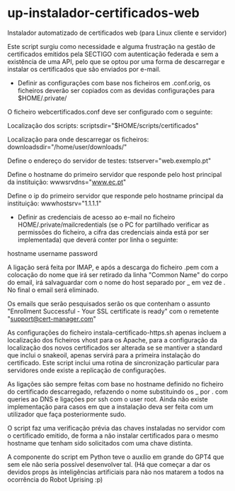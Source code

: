 # up-instalador-certificados-web
Instalador automatizado de certificados web (para Linux cliente e servidor)

Este script surgiu como necessidade e alguma frustração na gestão de certificados emitidos pela SECTIGO com autenticação federada e sem a existência de uma API, pelo que se optou por uma forma de descarregar e instalar os certificados que são enviados por e-mail.

- Definir as configurações com base nos ficheiros em .conf.orig, os ficheiros deverão ser copiados com as devidas configurações para $HOME/.private/

O ficheiro webcertificados.conf deve ser configurado com o seguinte:

Localização dos scripts: scriptsdir="$HOME/scripts/certificados"

Localização para onde descarregar os ficheiros: downloadsdir="/home/user/downloads/"

Define o endereço do servidor de testes: tstserver="web.exemplo.pt"

Define o hostname do primeiro servidor que responde pelo host principal da instituição: wwwsrvdns="www.ec.pt"

Define o ip do primeiro servidor que responde pelo hostname principal da instituição: wwwhostsrv="1.1.1.1"

- Definir as credenciais de acesso ao e-mail no ficheiro HOME/.private/mailcredentials (se o PC for partilhado verificar as permissões do ficheiro, a cifra das credenciais ainda está por ser implementada) que deverá conter por linha o seguinte:

hostname
username
password

A ligação será feita por IMAP, e após a descarga do ficheiro .pem com a colocação do nome que irá ser retirado da linha "Common Name" do corpo do email, irá salvaguardar com o nome do host separado por _ em vez de .
No final o email será eliminado.

Os emails que serão pesquisados serão os que contenham o assunto "Enrollment Successful - Your SSL certificate is ready" com o remetente "support@cert-manager.com"

As configurações do ficheiro instala-certificado-https.sh apenas incluem a localização dos ficheiros vhost para os Apache, para a configuração da localização dos novos certificados ser alterada se se mantiver a standard que inclui o snakeoil, apenas servirá para a primeira instalação do certificado.
Este script inclui uma rotina de sincronização particular para servidores onde existe a replicação de configurações.

As ligações são sempre feitas com base no hostname definido no ficheiro do certificado descarregado, refazendo o nome substituindo os _ por . com queries ao DNS e ligações por ssh com o user root. Ainda não existe implementação para casos em que a instalação deva ser feita com um utilizador que faça posteriormente sudo.

O script faz uma verificação prévia das chaves instaladas no servidor com o certificado emitido, de forma a não instalar certificados para o mesmo hostname que tenham sido solicitados com uma chave distinta.

A componente do script em Python teve o auxílio em grande do GPT4 que sem ele não seria possível desenvolver tal. (Há que começar a dar os devidos props às inteligências artificiais para não nos matarem a todos na ocorrência do Robot Uprising :p) 

